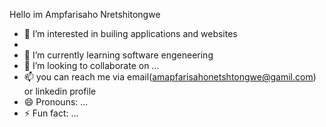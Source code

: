 Hello im Ampfarisaho Nretshitongwe
- 👀 I’m interested in  builing applications and websites
- 
- 🌱 I’m currently learning software engeneering 
- 💞️ I’m looking to collaborate on ...
- 📫 you can reach me via email(amapfarisahonetshtongwe@gamil.com) or linkedin profile
- 😄 Pronouns: ...
- ⚡ Fun fact: ...

<!---
Ampfa15/Ampfa15 is a ✨ special ✨ repository because its `README.md` (this file) appears on your GitHub profile.
You can click the Preview link to take a look at your changes.
--->
